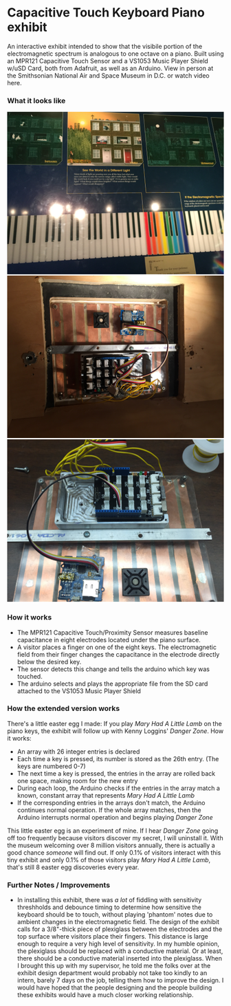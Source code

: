 # Capacitive Touch Keyboard Piano exhibit
An interactive exhibit intended to show that the visibile portion of the electromagnetic spectrum is analogous to one octave on a piano. Built using an MPR121 Capacitive Touch Sensor and a VS1053 Music Player Shield w/uSD Card, both from Adafruit, as well as an Arduino. View in person at the Smithsonian National Air and Space Museum in D.C. or watch video here.

### What it looks like
![online](https://github.com/pjoneja/Portfolio/blob/master/Capacitive%20Touch%20Piano/IMG_0865.JPG)
![online](https://github.com/pjoneja/Portfolio/blob/master/Capacitive%20Touch%20Piano/IMG_0866.JPG)
![online](https://github.com/pjoneja/Portfolio/blob/master/Capacitive%20Touch%20Piano/IMG_0869.JPG)

### How it works
* The MPR121 Capacitive Touch/Proximity Sensor measures baseline capacitance in eight electrodes located under the piano surface.
* A visitor places a finger on one of the eight keys. The electromagnetic field from their finger changes the capacitance in the electrode directly below the desired key.
* The sensor detects this change and tells the arduino which key was touched.
* The arduino selects and plays the appropriate file from the SD card attached to the VS1053 Music Player Shield

### How the extended version works
There's a little easter egg I made: If you play *Mary Had A Little Lamb* on the piano keys, the exhibit will follow up with Kenny Loggins' *Danger Zone*. How it works:
* An array with 26 integer entries is declared
* Each time a key is pressed, its number is stored as the 26th entry. (The keys are numbered 0-7)
* The next time a key is pressed, the entries in the array are rolled back one space, making room for the new entry
* During each loop, the Arduino checks if the entries in the array match a known, constant array that represents *Mary Had A Little Lamb*
* If the corresponding entries in the arrays don't match, the Arduino continues normal operation. If the whole array matches, then the Arduino interrupts normal operation and begins playing *Danger Zone*

This little easter egg is an experiment of mine. If I hear *Danger Zone* going off too frequently because visitors discover my secret, I will uninstall it.
With the museum welcoming over 8 million visitors annually, there is actually a good chance *someone* will find out. If only 0.1% of visitors interact with this tiny exhibit and only 0.1% of those visitors play *Mary Had A Little Lamb*, that's still 8 easter egg discoveries every year.

### Further Notes / Improvements
* In installing this exhibit, there was *a lot* of fiddling with sensitivity threshholds and debounce timing to determine how sensitive the keyboard should be to touch, without playing 'phantom' notes due to ambient changes in the electromagnetic field. The design of the exhibit calls for a 3/8"-thick piece of plexiglass between the electrodes and the top surface where visitors place their fingers. This distance is large enough to require a very high level of sensitivity. In my humble opinion, the plexiglass should be replaced with a conductive material. Or at least, there should be a conductive material inserted into the plexiglass. 
When I brought this up with my supervisor, he told me the folks over at the exhibit design department would probably not take too kindly to an intern, barely 7 days on the job, telling them how to improve the design. I would have hoped that the people designing and the people building these exhibits would have a much closer working relationship.  
